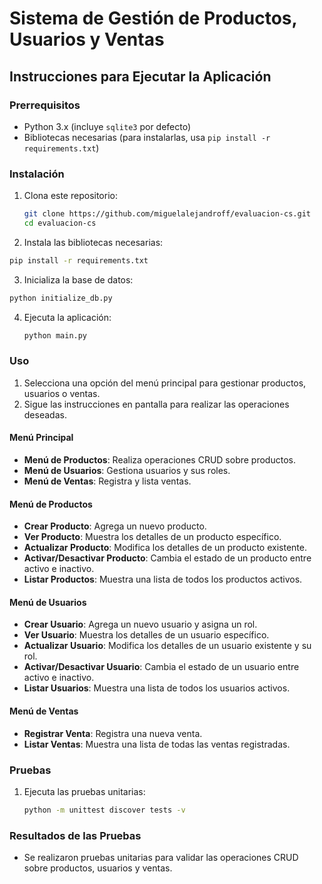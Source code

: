 # Sistema de Gestión de Productos, Usuarios y Ventas

## Instrucciones para Ejecutar la Aplicación

### Prerrequisitos

- Python 3.x (incluye `sqlite3` por defecto)
- Bibliotecas necesarias (para instalarlas, usa `pip install -r requirements.txt`)

### Instalación

1.  Clona este repositorio:

    ```sh
    git clone https://github.com/miguelalejandroff/evaluacion-cs.git
    cd evaluacion-cs
    ```

2.  Instala las bibliotecas necesarias:

   ```sh
   pip install -r requirements.txt
   ```

3.  Inicializa la base de datos:

   ```sh
   python initialize_db.py
   ```

4. Ejecuta la aplicación:
    ```sh
    python main.py
    ```

### Uso

1. Selecciona una opción del menú principal para gestionar productos, usuarios o ventas.
2. Sigue las instrucciones en pantalla para realizar las operaciones deseadas.

#### Menú Principal

- **Menú de Productos**: Realiza operaciones CRUD sobre productos.
- **Menú de Usuarios**: Gestiona usuarios y sus roles.
- **Menú de Ventas**: Registra y lista ventas.

#### Menú de Productos

- **Crear Producto**: Agrega un nuevo producto.
- **Ver Producto**: Muestra los detalles de un producto específico.
- **Actualizar Producto**: Modifica los detalles de un producto existente.
- **Activar/Desactivar Producto**: Cambia el estado de un producto entre activo e inactivo.
- **Listar Productos**: Muestra una lista de todos los productos activos.

#### Menú de Usuarios

- **Crear Usuario**: Agrega un nuevo usuario y asigna un rol.
- **Ver Usuario**: Muestra los detalles de un usuario específico.
- **Actualizar Usuario**: Modifica los detalles de un usuario existente y su rol.
- **Activar/Desactivar Usuario**: Cambia el estado de un usuario entre activo e inactivo.
- **Listar Usuarios**: Muestra una lista de todos los usuarios activos.

#### Menú de Ventas

- **Registrar Venta**: Registra una nueva venta.
- **Listar Ventas**: Muestra una lista de todas las ventas registradas.

### Pruebas

1. Ejecuta las pruebas unitarias:

   ```sh
   python -m unittest discover tests -v
   ```

### Resultados de las Pruebas

- Se realizaron pruebas unitarias para validar las operaciones CRUD sobre productos, usuarios y ventas.
